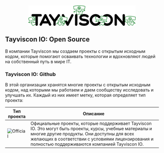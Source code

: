 <p align="center"><img width=70% src="../mascots-logo.png"></p>

## Tayviscon IO: Open Source
В компании Tayviscon мы создаем проекты с открытым исходным кодом,
которые помогают осваивать технологии и вдохновляют людей на собственный путь в мире IT.

### Tayviscon IO: Github

В этой организации хранятся многие проекты с открытым исходным кодом,
над которыми мы работаем и даем сообществу исследовать и улучшать их.
Каждый из них имеет метку, которая определяет тип проекта:

| Тип проекта                                                           | Описание                                                                                                                                                                                                                                                       |
|-----------------------------------------------------------------------|----------------------------------------------------------------------------------------------------------------------------------------------------------------------------------------------------------------------------------------------------------------|
| ![Official](https://img.shields.io/badge/Tayviscon_IO-official-%2363B175) | Официальные проекты, которые поддерживает Tayviscon IO. Это могут быть проекты, курсы, учебные материалы и многие другие продукты. Они доступны для всех желающих в соответствии с условиями лицензирования и полностью поддерживаются компанией Tayviscon IO. |